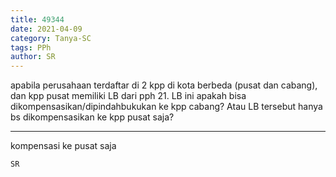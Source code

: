 ```yaml
---
title: 49344
date: 2021-04-09
category: Tanya-SC
tags: PPh
author: SR
---
```


apabila perusahaan terdaftar di 2 kpp di kota berbeda (pusat dan cabang), dan kpp pusat memiliki LB dari pph 21. LB ini apakah bisa dikompensasikan/dipindahbukukan ke kpp cabang? Atau LB tersebut hanya bs dikompensasikan ke kpp pusat saja?

---

kompensasi ke pusat saja

`SR`

